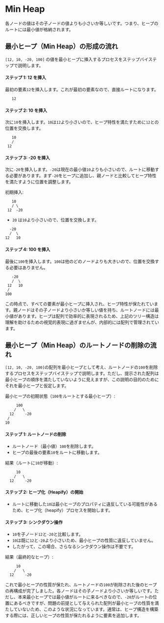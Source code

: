 # Min Heap

各ノードの値はその子ノードの値よりも小さいか等しいです。つまり、ヒープのルートには最小値が格納されます。

## 最小ヒープ（Min Heap）の形成の流れ

`[12, 10, -20, 100]` の値を最小ヒープに挿入するプロセスをステップバイステップで説明します。

#### ステップ 1: 12 を挿入

最初の要素`12`を挿入します。これが最初の要素なので、直接ルートになります。

```
   12

```

#### ステップ 2: 10 を挿入

次に`10`を挿入します。`10`は`12`より小さいので、ヒープ特性を満たすために`12`との位置を交換します。

```
   10
   /
 12

```

#### ステップ 3: -20 を挿入

次に`-20`を挿入します。`-20`は現在の最小値`10`よりも小さいので、ルートに移動する必要があります。まず`-20`をヒープに追加し、親ノードと比較してヒープ特性を満たすように位置を調整します。

初期挿入:

```
   10
   / \
 12  -20

```

- `20` は`10`より小さいので、位置を交換します。

```
  -20
  /  \
12   10

```

#### ステップ 4: 100 を挿入

最後に`100`を挿入します。`100`は他のどのノードよりも大きいので、位置を交換する必要はありません。

```
   -20
   /  \
 12   10
 /
100

```

この時点で、すべての要素が最小ヒープに挿入され、ヒープ特性が保たれています。親ノードはその子ノードより小さいか等しい値を持ち、ルートノードには最小値があります。ヒープは配列で効率的に表現されるため、上記のツリー構造は理解を助けるための視覚的表現に過ぎませんが、内部的には配列で管理されています。

## 最小ヒープ（Min Heap）のルートノードの削除の流れ

`[12, 10, -20, 100]`の配列を最小ヒープとして考え、ルートノードの`100`を削除するプロセスをステップバイステップで説明します。ただし、提示された配列は最小ヒープの順序を満たしていないように見えますが、この説明の目的のためにそれを最小ヒープと仮定します。

最小ヒープの初期状態（`100`をルートとする最小ヒープ）:

```
     100
    /   \
  12     -20
 /
10
```

#### ステップ 1: ルートノードの削除

- ルートノード（最小値）`100`を削除します。
- ヒープの最後の要素`10`をルートに移動します。

結果（ルートに`10`が移動）:

```
     10
    /   \
  12     -20
```

#### ステップ 2: ヒープ化（Heapify）の開始

- ルートに移動した`10`は最小ヒープのプロパティに違反している可能性があるため、ヒープ化（heapify）プロセスを開始します。

#### ステップ 3: シンクダウン操作

- `10`を子ノード`12`と`-20`と比較します。
- `10`は既に`12`と`-20`より小さいため、最小ヒープの性質に違反していません。
- したがって、この場合、さらなるシンクダウン操作は不要です。

結果（最終的なヒープ）:

```
     10
    /   \
  12     -20
```

これで最小ヒープの性質が保たれ、ルートノードの`100`が削除された後のヒープの再構成が完了しました。各ノードはその子ノードより小さいか等しいです。ただし、本来最小ヒープでは最小値がルートに来るべきなので、`-20`がルートの位置にあるべきですが、問題の前提として与えられた配列が最小ヒープの性質を満たしていないため、このような状況になっています。通常は、ヒープ構造を構築する際には、正しいヒープの性質が保たれるように要素を追加します。
